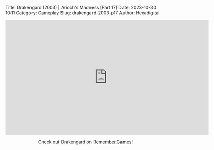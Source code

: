 Title: Drakengard (2003) | Arioch's Madness [Part 17]
Date: 2023-10-30 10:11
Category: Gameplay
Slug: drakengard-2003-p17
Author: Hexadigital

<center><iframe src="https://www.youtube.com/embed/BgRCWQNcM7s?feature=oembed" allow="accelerometer; autoplay; encrypted-media; gyroscope; picture-in-picture" width="640" height="360" frameborder="0"></iframe>

Check out Drakengard on [Remember.Games](https://remember.games/game/2346/drakengard/)!</center>